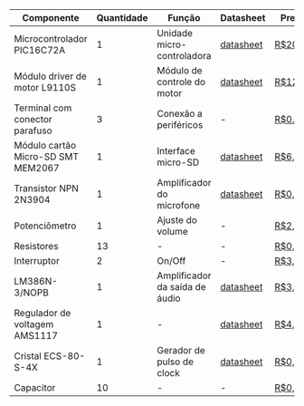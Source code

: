 | Componente  | Quantidade | Função | Datasheet | Preço |
| ------------- | ------------- | ------------- | ------------- | ------------- |
| Microcontrolador PIC16C72A  | 1  | Unidade micro-controladora  | [datasheet](https://github.com/viniandrs/ea075-2023.1/tree/main/projetos/cacto_dancante/datasheets/microcontroller.pdf) | [R$20,00](https://www.acheicomponentes.com.br/circuitos-integrados/dip-pth/dip-28/ci-microcontrolador-pic16c72a-04sp-dip-28) |
| Módulo driver de motor L9110S | 1 | Módulo de controle do motor  | [datasheet](https://github.com/viniandrs/ea075-2023.1/tree/main/projetos/cacto_dancante/datasheets/driver.pdf)  | [R$12,60](https://www.soldafria.com.br/modulo-driver-de-motor-dc-l9110s) |
| Terminal com conector parafuso  | 3 | Conexão a periféricos  | - | [R$0.62](https://www.digikey.com.br/en/products/detail/phoenix-contact/1984617/950849) |
| Módulo cartão Micro-SD SMT MEM2067 | 1 | Interface micro-SD | [datasheet](https://github.com/viniandrs/ea075-2023.1/tree/main/projetos/cacto_dancante/datasheets/sd.pdf)  | [R$6,12](https://curtocircuito.com.br/modulo-cartao-micro-sd.html)  |
| Transistor NPN 2N3904 | 1 | Amplificador do microfone | [datasheet](https://github.com/viniandrs/ea075-2023.1/tree/main/projetos/cacto_dancante/datasheets/transistor.pdf)  | [R$0,23](https://curtocircuito.com.br/transistor-bipolar-npn-2n3904.html)  |
| Potenciômetro | 1 | Ajuste do volume | - | [R$2,81](https://www.magazineluiza.com.br/potenciometro-linear-kb-16mm-500k-ohms-eixo-l20-sem-chave-arsolcomp/p/cj54j8d9kh/cj/ptct/)  |
| Resistores | 13 | - | - | [R$0,05](https://www.casadoresistor.com.br/resistor-1-8w-10k-p4662)  |
| Interruptor | 2 | On/Off | - | [R$3,60](https://www.magazineluiza.com.br/2x-botao-interruptor-mini-preto-farol-liga-desliga-12v-10a-retangular-atacado-sn-leds/p/dfh2j7j02a/cj/inre/)  |
| LM386N-3/NOPB | 1 | Amplificador da saída de áudio | [datasheet](https://github.com/viniandrs/ea075-2023.1/tree/main/projetos/cacto_dancante/datasheets/audio_amp.pdf)  | [R$3,00](https://www.acheicomponentes.com.br/circuitos-integrados/kit-250-pecas-circuito-integrado-lm386n-dip-8-pth)  |
| Regulador de voltagem AMS1117 | 1 | - | [datasheet](https://github.com/viniandrs/ea075-2023.1/tree/main/projetos/cacto_dancante/datasheets/voltage_reg.pdf)  | [R$4,99](https://www.casadarobotica.com/3x-modulos-regulador-tensao-ams1117-3-3v-p-esp8266-arduino)  |
| Cristal ECS-80-S-4X | 1 | Gerador de pulso de clock | [datasheet](https://github.com/viniandrs/ea075-2023.1/tree/main/projetos/cacto_dancante/datasheets/crystal.pdf)  | [R$0,70](https://www.digikey.com.br/en/products/detail/ecs-inc/ECS-80-S-4X/827549)  |
| Capacitor | 10 | - | -  | [R$0,40](https://www.casadoresistor.com.br/capacitores/)  |
